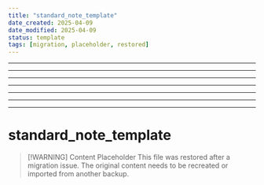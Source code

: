 ```yaml
---
title: "standard_note_template"
date_created: 2025-04-09
date_modified: 2025-04-09
status: template
tags: [migration, placeholder, restored]
---
```


---

---

---

---

---

---

---

# standard_note_template

> [\!WARNING] Content Placeholder
> This file was restored after a migration issue. The original content needs to be recreated or imported from another backup.

